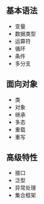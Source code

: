 ## 基本语法
* 变量
* 数据类型
* 运算符
* 循环
* 条件
* 多分支

## 面向对象
* 类
* 对象
* 继承
* 多态
* 重载
* 重写

## 高级特性
* 接口
* 泛型
* 异常处理
* 集合框架



